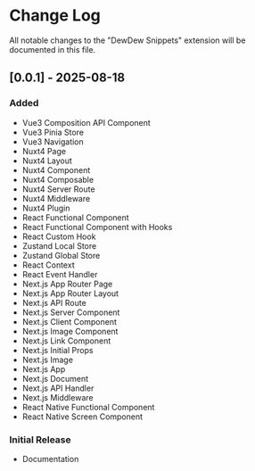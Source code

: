 # Change Log

All notable changes to the "DewDew Snippets" extension will be documented in this file.

## [0.0.1] - 2025-08-18

### Added
- Vue3 Composition API Component
- Vue3 Pinia Store
- Vue3 Navigation
- Nuxt4 Page
- Nuxt4 Layout
- Nuxt4 Component
- Nuxt4 Composable
- Nuxt4 Server Route
- Nuxt4 Middleware
- Nuxt4 Plugin
- React Functional Component
- React Functional Component with Hooks
- React Custom Hook
- Zustand Local Store
- Zustand Global Store
- React Context
- React Event Handler
- Next.js App Router Page
- Next.js App Router Layout
- Next.js API Route
- Next.js Server Component
- Next.js Client Component
- Next.js Image Component
- Next.js Link Component
- Next.js Initial Props
- Next.js Image
- Next.js App
- Next.js Document
- Next.js API Handler
- Next.js Middleware
- React Native Functional Component
- React Native Screen Component

### Initial Release
- Documentation